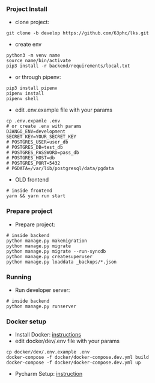 ### Project Install 

- clone project: 
```
git clone -b develop https://github.com/63phc/lks.git
```
- create env
```
python3 -m venv name
source name/bin/activate 
pip3 install -r backend/requirements/local.txt
```
- or through pipenv:
```
pip3 install pipenv
pipenv install
pipenv shell
```

- edit .env.example file with your params
```
cp .env.expamle .env
# or create .env with params
DJANGO_ENV=development
SECRET_KEY=YOUR_SECRET_KEY
# POSTGRES_USER=user_db
# POSTGRES_DB=test_db
# POSTGRES_PASSWORD=pass_db
# POSTGRES_HOST=db
# POSTGRES_PORT=5432
# PGDATA=/var/lib/postgresql/data/pgdata

```
- OLD frontend
```
# inside frontend
yarn && yarn run start
```

### Prepare project
 - Prepare project:

```
# inside backend
python manage.py makemigration
python manage.py migrate
python manage.py migrate --run-syncdb
python manage.py createsuperuser
python manage.py loaddata _backups/*.json
```

### Running
 - Run developer server:

```
# inside backend
python manage.py runserver
```

### Docker setup
 - Install Docker: [instructions](https://docs.docker.com/install/linux/docker-ce/ubuntu/#supported-storage-drivers) 
 - edit docker/dev/.env file with your params

```
cp docker/dev/.env.example .env
docker-compose -f docker/docker-compose.dev.yml build
docker-compose -f docker/docker-compose.dev.yml up
```
 - Pycharm Setup: [instruction](https://www.jetbrains.com/help/pycharm/docker.html)
